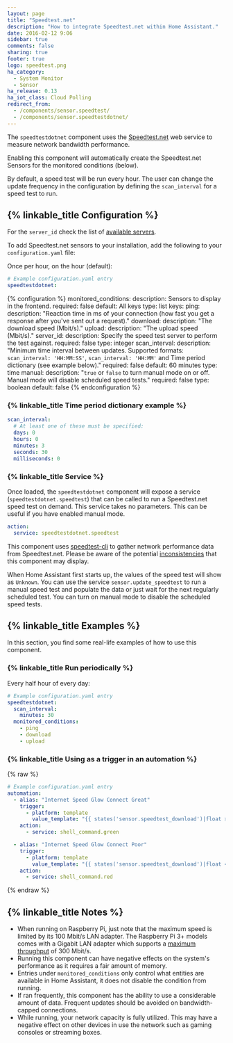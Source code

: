 ```yaml
---
layout: page
title: "Speedtest.net"
description: "How to integrate Speedtest.net within Home Assistant."
date: 2016-02-12 9:06
sidebar: true
comments: false
sharing: true
footer: true
logo: speedtest.png
ha_category:
  - System Monitor
  - Sensor
ha_release: 0.13
ha_iot_class: Cloud Polling
redirect_from:
  - /components/sensor.speedtest/
  - /components/sensor.speedtestdotnet/
---
```


The `speedtestdotnet` component uses the [Speedtest.net](https://speedtest.net/) web service to measure network bandwidth performance.

Enabling this component will automatically create the Speedtest.net Sensors for the monitored conditions (below).

By default, a speed test will be run every hour. The user can change the update frequency in the configuration by defining the `scan_interval` for a speed test to run.

## {% linkable_title Configuration %}

For the `server_id` check the list of [available servers](https://www.speedtest.net/speedtest-servers.php).

To add Speedtest.net sensors to your installation, add the following to your `configuration.yaml` file:

Once per hour, on the hour (default):

```yaml
# Example configuration.yaml entry
speedtestdotnet:
```

{% configuration %}
monitored_conditions:
  description: Sensors to display in the frontend.
  required: false
  default: All keys
  type: list
  keys:
    ping:
      description: "Reaction time in ms of your connection (how fast you get a response after you've sent out a request)."
    download:
      description: "The download speed (Mbit/s)."
    upload:
      description: "The upload speed (Mbit/s)."
server_id:
  description: Specify the speed test server to perform the test against.
  required: false
  type: integer
scan_interval:
  description: "Minimum time interval between updates. Supported formats: `scan_interval: 'HH:MM:SS'`, `scan_interval: 'HH:MM'` and Time period dictionary (see example below)."
  required: false
  default: 60 minutes
  type: time
manual:
  description: "`true` or `false` to turn manual mode on or off. Manual mode will disable scheduled speed tests."
  required: false
  type: boolean
  default: false
{% endconfiguration %}

### {% linkable_title Time period dictionary example %}

```yaml
scan_interval:
  # At least one of these must be specified:
  days: 0
  hours: 0
  minutes: 3
  seconds: 30
  milliseconds: 0
```

### {% linkable_title Service %}

Once loaded, the `speedtestdotnet` component will expose a service (`speedtestdotnet.speedtest`) that can be called to run a Speedtest.net speed test on demand. This service takes no parameters. This can be useful if you have enabled manual mode.

```yaml
action:
  service: speedtestdotnet.speedtest
```

This component uses [speedtest-cli](https://github.com/sivel/speedtest-cli) to gather network performance data from Speedtest.net.
Please be aware of the potential [inconsistencies](https://github.com/sivel/speedtest-cli#inconsistency) that this component may display.

When Home Assistant first starts up, the values of the speed test will show as `Unknown`. You can use the service `sensor.update_speedtest` to run a manual speed test and populate the data or just wait for the next regularly scheduled test. You can turn on manual mode to disable the scheduled speed tests.

## {% linkable_title Examples %}

In this section, you find some real-life examples of how to use this component.

### {% linkable_title Run periodically %}

Every half hour of every day:

```yaml
# Example configuration.yaml entry
speedtestdotnet:
  scan_interval:
    minutes: 30
  monitored_conditions:
    - ping
    - download
    - upload
```

### {% linkable_title Using as a trigger in an automation %}

{% raw %}
```yaml
# Example configuration.yaml entry
automation:
  - alias: "Internet Speed Glow Connect Great"
    trigger:
      - platform: template
        value_template: "{{ states('sensor.speedtest_download')|float >= 10 }}"
    action:
      - service: shell_command.green

  - alias: "Internet Speed Glow Connect Poor"
    trigger:
      - platform: template
        value_template: "{{ states('sensor.speedtest_download')|float < 10 }}"
    action:
      - service: shell_command.red
```
{% endraw %}

## {% linkable_title Notes %}

- When running on Raspberry Pi, just note that the maximum speed is limited by its 100 Mbit/s LAN adapter. The Raspberry Pi 3+ models comes with a Gigabit LAN adapter which supports a [maximum throughput](https://www.raspberrypi.org/products/raspberry-pi-3-model-b-plus/) of 300 Mbit/s.
- Running this component can have negative effects on the system's performance as it requires a fair amount of memory.
- Entries under `monitored_conditions` only control what entities are available in Home Assistant, it does not disable the condition from running.
- If ran frequently, this component has the ability to use a considerable amount of data. Frequent updates should be avoided on bandwidth-capped connections.
- While running, your network capacity is fully utilized. This may have a negative effect on other devices in use the network such as gaming consoles or streaming boxes.
